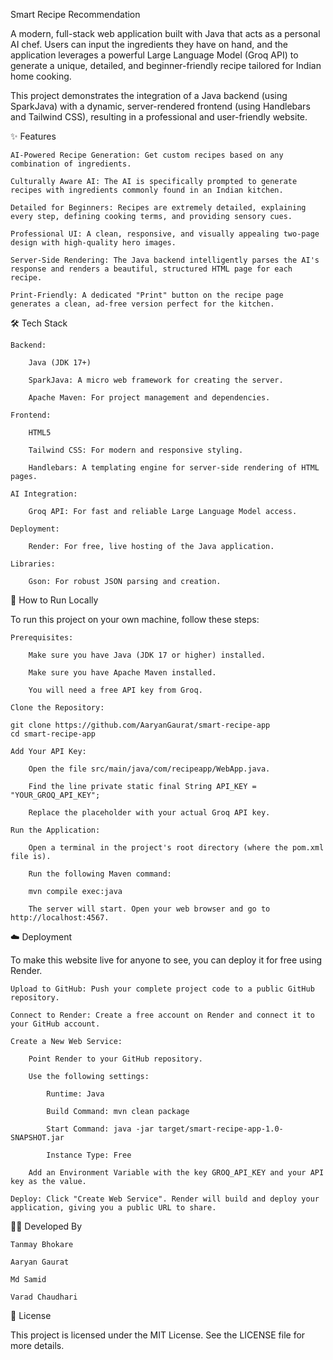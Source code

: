 Smart Recipe Recommendation

A modern, full-stack web application built with Java that acts as a personal AI chef. Users can input the ingredients they have on hand, and the application leverages a powerful Large Language Model (Groq API) to generate a unique, detailed, and beginner-friendly recipe tailored for Indian home cooking.

This project demonstrates the integration of a Java backend (using SparkJava) with a dynamic, server-rendered frontend (using Handlebars and Tailwind CSS), resulting in a professional and user-friendly website.

✨ Features

    AI-Powered Recipe Generation: Get custom recipes based on any combination of ingredients.

    Culturally Aware AI: The AI is specifically prompted to generate recipes with ingredients commonly found in an Indian kitchen.

    Detailed for Beginners: Recipes are extremely detailed, explaining every step, defining cooking terms, and providing sensory cues.

    Professional UI: A clean, responsive, and visually appealing two-page design with high-quality hero images.

    Server-Side Rendering: The Java backend intelligently parses the AI's response and renders a beautiful, structured HTML page for each recipe.

    Print-Friendly: A dedicated "Print" button on the recipe page generates a clean, ad-free version perfect for the kitchen.

🛠️ Tech Stack

    Backend:

        Java (JDK 17+)

        SparkJava: A micro web framework for creating the server.

        Apache Maven: For project management and dependencies.

    Frontend:

        HTML5

        Tailwind CSS: For modern and responsive styling.

        Handlebars: A templating engine for server-side rendering of HTML pages.

    AI Integration:

        Groq API: For fast and reliable Large Language Model access.

    Deployment:

        Render: For free, live hosting of the Java application.

    Libraries:

        Gson: For robust JSON parsing and creation.

🚀 How to Run Locally

To run this project on your own machine, follow these steps:

    Prerequisites:

        Make sure you have Java (JDK 17 or higher) installed.

        Make sure you have Apache Maven installed.

        You will need a free API key from Groq.

    Clone the Repository:

    git clone https://github.com/AaryanGaurat/smart-recipe-app
    cd smart-recipe-app

    Add Your API Key:

        Open the file src/main/java/com/recipeapp/WebApp.java.

        Find the line private static final String API_KEY = "YOUR_GROQ_API_KEY";

        Replace the placeholder with your actual Groq API key.

    Run the Application:

        Open a terminal in the project's root directory (where the pom.xml file is).

        Run the following Maven command:

        mvn compile exec:java

        The server will start. Open your web browser and go to http://localhost:4567.

☁️ Deployment

To make this website live for anyone to see, you can deploy it for free using Render.

    Upload to GitHub: Push your complete project code to a public GitHub repository.

    Connect to Render: Create a free account on Render and connect it to your GitHub account.

    Create a New Web Service:

        Point Render to your GitHub repository.

        Use the following settings:

            Runtime: Java

            Build Command: mvn clean package

            Start Command: java -jar target/smart-recipe-app-1.0-SNAPSHOT.jar

            Instance Type: Free

        Add an Environment Variable with the key GROQ_API_KEY and your API key as the value.

    Deploy: Click "Create Web Service". Render will build and deploy your application, giving you a public URL to share.

🧑‍💻 Developed By

    Tanmay Bhokare

    Aaryan Gaurat

    Md Samid

    Varad Chaudhari

📄 License

This project is licensed under the MIT License. See the LICENSE file for more details.

